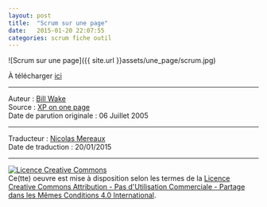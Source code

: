```yaml
---
layout: post
title:  "Scrum sur une page"
date:   2015-01-20 22:07:55
categories: scrum fiche outil
---
```


![Scrum sur une page]({{ site.url }}assets/une_page/scrum.jpg)

À télécharger [ici](https://dl.dropboxusercontent.com/u/50968566/sur_une_page/Scrum_sur_une_page.pdf)  

---
Auteur : [Bill Wake](http://xp123.com/about/)  
Source : [XP on one page](http://xp123.com/articles/xp-on-one-page/)  
Date de parution originale : 06 Juillet 2005  

---
Traducteur : [Nicolas Mereaux](http://www.les-traducteurs-agiles.org/traducteurs.html)  
Date de traduction : 20/01/2015  

---

<a rel="license" href="http://creativecommons.org/licenses/by-nc-sa/4.0/"><img alt="Licence Creative Commons" style="border-width:0" src="http://i.creativecommons.org/l/by-nc-sa/4.0/88x31.png" /></a><br />Ce(tte) oeuvre est mise à disposition selon les termes de la <a rel="license" href="http://creativecommons.org/licenses/by-nc-sa/4.0/">Licence Creative Commons Attribution - Pas d'Utilisation Commerciale - Partage dans les Mêmes Conditions 4.0 International</a>.

